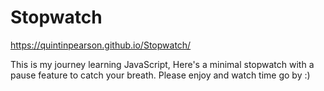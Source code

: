 # Stopwatch
https://quintinpearson.github.io/Stopwatch/

This is my journey learning JavaScript, Here's a minimal stopwatch with a pause feature to catch your breath. Please enjoy and watch time go by :)
